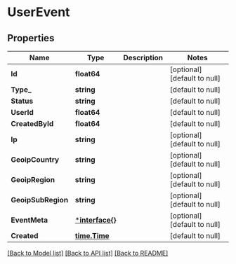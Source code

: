 # UserEvent

## Properties
Name | Type | Description | Notes
------------ | ------------- | ------------- | -------------
**Id** | **float64** |  | [optional] [default to null]
**Type_** | **string** |  | [default to null]
**Status** | **string** |  | [default to null]
**UserId** | **float64** |  | [default to null]
**CreatedById** | **float64** |  | [default to null]
**Ip** | **string** |  | [optional] [default to null]
**GeoipCountry** | **string** |  | [optional] [default to null]
**GeoipRegion** | **string** |  | [optional] [default to null]
**GeoipSubRegion** | **string** |  | [optional] [default to null]
**EventMeta** | [***interface{}**](interface{}.md) |  | [optional] [default to null]
**Created** | [**time.Time**](time.Time.md) |  | [default to null]

[[Back to Model list]](../README.md#documentation-for-models) [[Back to API list]](../README.md#documentation-for-api-endpoints) [[Back to README]](../README.md)


